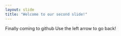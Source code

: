 ```yaml
---
layout: slide
title: "Welcome to our second slide!"
---
```

Finally coming to github
Use the left arrow to go back!

